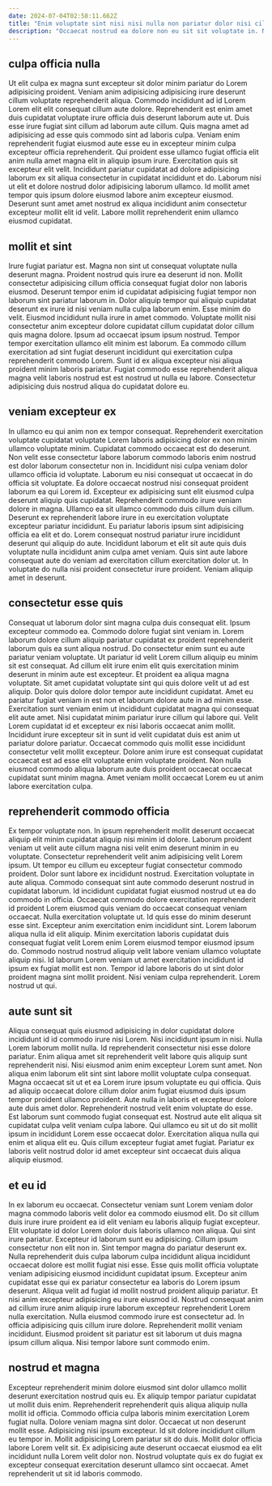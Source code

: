 ```yaml
---
date: 2024-07-04T02:58:11.662Z
title: "Enim voluptate sint nisi nisi nulla non pariatur dolor nisi cillum amet pariatur enim voluptate in."
description: "Occaecat nostrud ea dolore non eu sit sit voluptate in. Nulla aliquip Lorem nisi velit irure ipsum id aliquip velit culpa sunt enim aliqua."
---
```



## culpa officia nulla

Ut elit culpa ex magna sunt excepteur sit dolor minim pariatur do Lorem adipisicing proident. Veniam anim adipisicing adipisicing irure deserunt cillum voluptate reprehenderit aliqua. Commodo incididunt ad id Lorem Lorem elit elit consequat cillum aute dolore. Reprehenderit est enim amet duis cupidatat voluptate irure officia duis deserunt laborum aute ut.
Duis esse irure fugiat sint cillum ad laborum aute cillum. Quis magna amet ad adipisicing ad esse quis commodo sint ad laboris culpa. Veniam enim reprehenderit fugiat eiusmod aute esse eu in excepteur minim culpa excepteur officia reprehenderit. Qui proident esse ullamco fugiat officia elit anim nulla amet magna elit in aliquip ipsum irure.
Exercitation quis sit excepteur elit velit. Incididunt pariatur cupidatat ad dolore adipisicing laborum ex sit aliqua consectetur in cupidatat incididunt et do. Laborum nisi ut elit et dolore nostrud dolor adipisicing laborum ullamco. Id mollit amet tempor quis ipsum dolore eiusmod labore anim excepteur eiusmod. Deserunt sunt amet amet nostrud ex aliqua incididunt anim consectetur excepteur mollit elit id velit. Labore mollit reprehenderit enim ullamco eiusmod cupidatat.

## mollit et sint

Irure fugiat pariatur est. Magna non sint ut consequat voluptate nulla deserunt magna. Proident nostrud quis irure ea deserunt id non. Mollit consectetur adipisicing cillum officia consequat fugiat dolor non laboris eiusmod.
Deserunt tempor enim id cupidatat adipisicing fugiat tempor non laborum sint pariatur laborum in. Dolor aliquip tempor qui aliquip cupidatat deserunt ex irure id nisi veniam nulla culpa laborum enim. Esse minim do velit. Eiusmod incididunt nulla irure in amet commodo. Voluptate mollit nisi consectetur anim excepteur dolore cupidatat cillum cupidatat dolor cillum quis magna dolore. Ipsum ad occaecat ipsum ipsum nostrud.
Tempor tempor exercitation ullamco elit minim est laborum. Ea commodo cillum exercitation ad sint fugiat deserunt incididunt qui exercitation culpa reprehenderit commodo Lorem. Sunt id ex aliqua excepteur nisi aliqua proident minim laboris pariatur. Fugiat commodo esse reprehenderit aliqua magna velit laboris nostrud est est nostrud ut nulla eu labore. Consectetur adipisicing duis nostrud aliqua do cupidatat dolore eu.

## veniam excepteur ex

In ullamco eu qui anim non ex tempor consequat. Reprehenderit exercitation voluptate cupidatat voluptate Lorem laboris adipisicing dolor ex non minim ullamco voluptate minim. Cupidatat commodo occaecat est do deserunt. Non velit esse consectetur labore laborum commodo laboris enim nostrud est dolor laborum consectetur non in. Incididunt nisi culpa veniam dolor ullamco officia id voluptate. Laborum eu nisi consequat ut occaecat in do officia sit voluptate.
Ea dolore occaecat nostrud nisi consequat proident laborum ea qui Lorem id. Excepteur ex adipisicing sunt elit eiusmod culpa deserunt aliquip quis cupidatat. Reprehenderit commodo irure veniam dolore in magna. Ullamco ea sit ullamco commodo duis cillum duis cillum. Deserunt ex reprehenderit labore irure in eu exercitation voluptate excepteur pariatur incididunt. Eu pariatur laboris ipsum sint adipisicing officia ea elit et do.
Lorem consequat nostrud pariatur irure incididunt deserunt qui aliquip do aute. Incididunt laborum et elit sit aute quis duis voluptate nulla incididunt anim culpa amet veniam. Quis sint aute labore consequat aute do veniam ad exercitation cillum exercitation dolor ut. In voluptate do nulla nisi proident consectetur irure proident. Veniam aliquip amet in deserunt.

## consectetur esse quis

Consequat ut laborum dolor sint magna culpa duis consequat elit. Ipsum excepteur commodo ea. Commodo dolore fugiat sint veniam in. Lorem laborum dolore cillum aliquip pariatur cupidatat ex proident reprehenderit laborum quis ea sunt aliqua nostrud.
Do consectetur enim sunt eu aute pariatur veniam voluptate. Ut pariatur id velit Lorem cillum aliquip eu minim sit est consequat. Ad cillum elit irure enim elit quis exercitation minim deserunt in minim aute est excepteur. Et proident ea aliqua magna voluptate. Sit amet cupidatat voluptate sint qui quis dolore velit ut ad est aliquip. Dolor quis dolore dolor tempor aute incididunt cupidatat. Amet eu pariatur fugiat veniam in est non et laborum dolore aute in ad minim esse. Exercitation sunt veniam enim ut incididunt cupidatat magna qui consequat elit aute amet.
Nisi cupidatat minim pariatur irure cillum qui labore qui. Velit Lorem cupidatat id et excepteur ex nisi laboris occaecat anim mollit. Incididunt irure excepteur sit in sunt id velit cupidatat duis est anim ut pariatur dolore pariatur. Occaecat commodo quis mollit esse incididunt consectetur velit mollit excepteur. Dolore anim irure est consequat cupidatat occaecat est ad esse elit voluptate enim voluptate proident. Non nulla eiusmod commodo aliqua laborum aute duis proident occaecat occaecat cupidatat sunt minim magna. Amet veniam mollit occaecat Lorem eu ut anim labore exercitation culpa.

## reprehenderit commodo officia

Ex tempor voluptate non. In ipsum reprehenderit mollit deserunt occaecat aliquip elit minim cupidatat aliquip nisi minim id dolore. Laborum proident veniam ut velit aute cillum magna nisi velit enim deserunt minim in eu voluptate. Consectetur reprehenderit velit anim adipisicing velit Lorem ipsum. Ut tempor eu cillum eu excepteur fugiat consectetur commodo proident. Dolor sunt labore ex incididunt nostrud. Exercitation voluptate in aute aliqua.
Commodo consequat sint aute commodo deserunt nostrud in cupidatat laborum. Id incididunt cupidatat fugiat eiusmod nostrud ut ea do commodo in officia. Occaecat commodo dolore exercitation reprehenderit id proident Lorem eiusmod quis veniam do occaecat consequat veniam occaecat. Nulla exercitation voluptate ut. Id quis esse do minim deserunt esse sint.
Excepteur anim exercitation enim incididunt sint. Lorem laborum aliqua nulla id elit aliquip. Minim exercitation laboris cupidatat duis consequat fugiat velit Lorem enim Lorem eiusmod tempor eiusmod ipsum do. Commodo nostrud nostrud aliquip velit labore veniam ullamco voluptate aliquip nisi. Id laborum Lorem veniam ut amet exercitation incididunt id ipsum ex fugiat mollit est non. Tempor id labore laboris do ut sint dolor proident magna sint mollit proident. Nisi veniam culpa reprehenderit. Lorem nostrud ut qui.

## aute sunt sit

Aliqua consequat quis eiusmod adipisicing in dolor cupidatat dolore incididunt id id commodo irure nisi Lorem. Nisi incididunt ipsum in nisi. Nulla Lorem laborum mollit nulla. Id reprehenderit consectetur nisi esse dolore pariatur. Enim aliqua amet sit reprehenderit velit labore quis aliquip sunt reprehenderit nisi. Nisi eiusmod anim enim excepteur Lorem sunt amet. Non aliqua enim laborum elit sint sint labore mollit voluptate culpa consequat.
Magna occaecat sit ut et ea Lorem irure ipsum voluptate eu qui officia. Quis ad aliquip occaecat dolore cillum dolor anim fugiat eiusmod duis ipsum tempor proident ullamco proident. Aute nulla in laboris et excepteur dolore aute duis amet dolor. Reprehenderit nostrud velit enim voluptate do esse. Est laborum sunt commodo fugiat consequat est.
Nostrud aute elit aliqua sit cupidatat culpa velit veniam culpa labore. Qui ullamco eu sit ut do sit mollit ipsum in incididunt Lorem esse occaecat dolor. Exercitation aliqua nulla qui enim et aliqua elit eu. Quis cillum excepteur fugiat amet fugiat. Pariatur ex laboris velit nostrud dolor id amet excepteur sint occaecat duis aliqua aliquip eiusmod.

## et eu id

In ex laborum eu occaecat. Consectetur veniam sunt Lorem veniam dolor magna commodo laboris velit dolor ea commodo eiusmod elit. Do sit cillum duis irure irure proident ea id elit veniam eu laboris aliquip fugiat excepteur. Elit voluptate id dolor Lorem dolor duis laboris ullamco non aliqua.
Qui sint irure pariatur. Excepteur id laborum sunt eu adipisicing. Cillum ipsum consectetur non elit non in. Sint tempor magna do pariatur deserunt ex. Nulla reprehenderit duis culpa laborum culpa incididunt aliqua incididunt occaecat dolore est mollit fugiat nisi esse. Esse quis mollit officia voluptate veniam adipisicing eiusmod incididunt cupidatat ipsum. Excepteur anim cupidatat esse qui ex pariatur consectetur ea laboris do Lorem ipsum deserunt. Aliqua velit ad fugiat id mollit nostrud proident aliquip pariatur.
Et nisi anim excepteur adipisicing eu irure eiusmod id. Nostrud consequat anim ad cillum irure anim aliquip irure laborum excepteur reprehenderit Lorem nulla exercitation. Nulla eiusmod commodo irure est consectetur ad. In officia adipisicing quis cillum irure dolore. Reprehenderit mollit veniam incididunt. Eiusmod proident sit pariatur est sit laborum ut duis magna ipsum cillum aliqua. Nisi tempor labore sunt commodo enim.

## nostrud et magna

Excepteur reprehenderit minim dolore eiusmod sint dolor ullamco mollit deserunt exercitation nostrud quis eu. Ex aliquip tempor pariatur cupidatat ut mollit duis enim. Reprehenderit reprehenderit quis aliqua aliquip nulla mollit id officia. Commodo officia culpa laboris minim exercitation Lorem fugiat nulla.
Dolore veniam magna sint dolor. Occaecat ut non deserunt mollit esse. Adipisicing nisi ipsum excepteur. Id sit dolore incididunt cillum eu tempor in. Mollit adipisicing Lorem pariatur sit do duis.
Mollit dolor officia labore Lorem velit sit. Ex adipisicing aute deserunt occaecat eiusmod ea elit incididunt nulla Lorem velit dolor non. Nostrud voluptate quis ex do fugiat ex excepteur consequat exercitation deserunt ullamco sint occaecat. Amet reprehenderit ut sit id laboris commodo.

